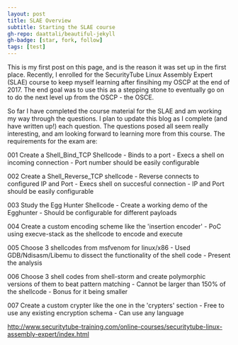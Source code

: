 ```yaml
---
layout: post
title: SLAE Overview
subtitle: Starting the SLAE course
gh-repo: daattali/beautiful-jekyll
gh-badge: [star, fork, follow]
tags: [test]
---
```


This is my first post on this page, and is the reason it was set up in the first place. Recently, I enrolled for the SecurityTube Linux Assembly Expert (SLAE) course to keep myself learning after finsihing my OSCP at the end of 2017. The end goal was to use this as a stepping stone to eventually go on to do the next level up from the OSCP - the OSCE.

So far I have completed the course material for the SLAE and am working my way through the questions. I plan to update this blog as I complete (and have written up!) each question. The questions posed all seem really interesting, and am looking forward to learning more from this course. The requirements for the exam are:

001 Create a Shell_Bind_TCP Shellcode
	- Binds to a port
	- Execs a shell on incoming connection
	- Port number should be easily configurable

002 Create a Shell_Reverse_TCP shellcode
	- Reverse connects to configured IP and Port
	- Execs shell on succesful connection
	- IP and Port should be easily configurable

003 Study the Egg Hunter Shellcode
	- Create a working demo of the Egghunter
	- Should be configurable for different payloads

004 Create a custom encoding scheme like the 'insertion encoder'
	- PoC using execve-stack as the shellcode to encode and execute

005 Choose 3 shellcodes from msfvenom for linux/x86
	- Used GDB/Ndisasm/Libemu to dissect the functionality of the shell code
	- Present the analysis

006 Choose 3 shell codes from shell-storm and create polymorphic versions of them to beat pattern matching
	- Cannot be larger than 150% of the shellcode
	- Bonus for it being smaller
	
007 Create a custom crypter like the one in the 'crypters' section
	- Free to use any existing encryption schema
	- Can use any language

http://www.securitytube-training.com/online-courses/securitytube-linux-assembly-expert/index.html
